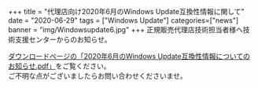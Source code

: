 +++
title = "代理店向け2020年6月のWindows Update互換性情報に関して"
date = "2020-06-29"
tags = ["Windows Update"]
categories=["news"]
banner = "img/Windowsupdate6.jpg"
+++
正規販売代理店技術担当者様へ技術支援センターからのお知らせ。  
<!--more-->


[ダウンロードページの「2020年6月のWindows Update互換性情報についてのお知らせ.pdf」](https://www.kitasp.com/downloads/)をご覧ください。  
ご不明な点がございましたらお問い合わせくださいませ。

